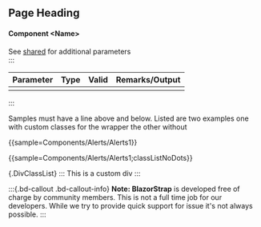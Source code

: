 ﻿## Page Heading
#### Component \<Name\>
See [shared](layout/shared) for additional parameters    
:::

| Parameter | Type | Valid | Remarks/Output | 
|-----------|------|-------|----------------|
|           |      |       |                | {.table-striped .p-2}

:::

Samples must have a line above and below. Listed are two examples one with custom classes for the wrapper the other without

{{sample=Components/Alerts/Alerts1}}

{{sample=Components/Alerts/Alerts1;classListNoDots}}

{.DivClassList}
:::
This is a custom div
:::

:::{.bd-callout .bd-callout-info}
**Note: BlazorStrap** is developed  free of charge by community members. This is not a full time job for our developers. While we try to provide quick support for issue it's not always possible.
:::